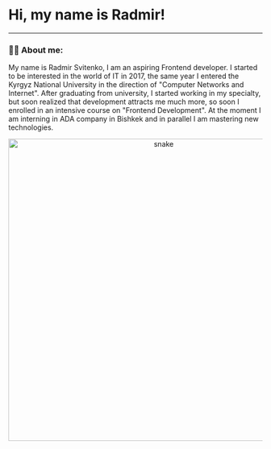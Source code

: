 # Hi, my name is Radmir!

---

### :man_technologist: About me:

My name is Radmir Svitenko, I am an aspiring Frontend developer. I started to be
interested in the world of IT in 2017, the same year I entered the Kyrgyz
National University in the direction of "Computer Networks and Internet". After
graduating from university, I started working in my specialty, but soon realized
that development attracts me much more, so soon I enrolled in an intensive
course on "Frontend Development". At the moment I am interning in ADA company in
Bishkek and in parallel I am mastering new technologies.

<p align="center">
 <img width="600" src="assets/github-snake.svg" alt="snake"/>
</p>
